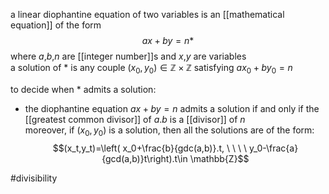 a linear diophantine equation of two variables is an [[mathematical equation]] of the form  
$$ax+by=n *$$where $a$,$b$,$n$ are [[integer number]]s and $x$,$y$ are variables  
a solution of * is any couple ($x_0,y_0$)$\in \mathbb{Z} \times \mathbb{Z}$ satisfying $ax_0 + by_0 = n$  
  
to decide when * admits a solution:  
- the diophantine equation $ax+by=n$ admits a solution if and only if the [[greatest common divisor]] of $a.b$ is a [[divisor]] of $n$  
moreover, if ($x_0,y_0$) is a solution, then all the solutions are of the form:  
$$(x_t,y_t)=\left( x_0+\frac{b}{gdc(a,b)}.t, \ \ \ \ y_0-\frac{a}{gcd(a,b)}t\right).t\in \mathbb{Z}$$
  
#divisibility 